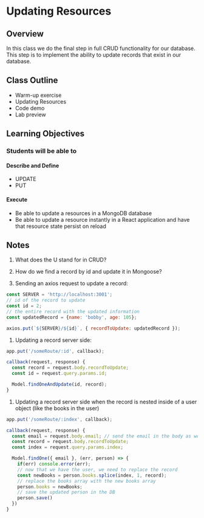 # Updating Resources

## Overview

In this class we do the final step in full CRUD functionality for our database. This step is to implement the ability to update records that exist in our database.

## Class Outline

- Warm-up exercise
- Updating Resources
- Code demo
- Lab preview

## Learning Objectives

### Students will be able to

#### Describe and Define

- UPDATE
- PUT

#### Execute

- Be able to update a resources in a MongoDB database
- Be able to update a resource instantly in a React application and have that resource state persist on reload

## Notes

1. What does the U stand for in CRUD?

1. How do we find a record by id and update it in Mongoose?

1. Sending an axios request to update a record:

```javaScript
const SERVER = 'http://localhost:3001';
// id of the record to update
const id = 2;
// the entire record with the updated information
const updatedRecord = {name: 'bobby', age: 105};

axios.put(`${SERVER}/${id}`, { recordToUpdate: updatedRecord });
```

1. Updating a record server side:

```javaScript
app.put('/someRoute/:id', callback);

callback(request, response) {
  const record = request.body.recordToUpdate;
  const id = request.query.params.id;

  Model.findOneAndUpdate(id, record);
}
```

1. Updating a record server side when the record is nested inside of a user object (like the books in the user)

```javaScript
app.put('/someRoute/:index', callback);

callback(request, response) {
  const email = request.body.email; // send the email in the body as well as the record
  const record = request.body.recordToUpdate;
  const index = request.query.params.index;

  Model.findOne({ email }, (err, person) => {
    if(err) console.error(err);
    // now that we have the user, we need to replace the record
    const newBooks = person.books.splice(index, 1, record);
    // replace the books array with the new books array
    person.books = newBooks;
    // save the updated person in the DB
    person.save()
  })
}
```
